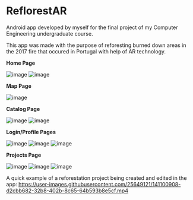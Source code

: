 # ReflorestAR

Android app developed by myself for the final project of my Computer Engineering undergraduate course. 

This app was made with the purpose of reforesting burned down areas in the 2017 fire that occured in Portugal with help of AR technology.

**Home Page**

![image](https://user-images.githubusercontent.com/25649121/141101872-67d7b3f1-3530-455f-8f6d-eb364f765928.png)
![image](https://user-images.githubusercontent.com/25649121/141101884-b1c6035c-6983-4ec8-91fd-01f1cea4757d.png)

**Map Page**

![image](https://user-images.githubusercontent.com/25649121/141101824-76d5a275-ad25-4dd2-a582-6b281363ef58.png)

**Catalog Page**

![image](https://user-images.githubusercontent.com/25649121/141101783-d6c357cd-ef18-40fc-854e-6ac7ad67773c.png)
![image](https://user-images.githubusercontent.com/25649121/141101795-0c2df107-785d-443a-afe5-205022c7c2b5.png)


**Login/Profile Pages**

![image](https://user-images.githubusercontent.com/25649121/141101683-ffa25d46-4c84-4b81-9da0-d16a905e953d.png)
![image](https://user-images.githubusercontent.com/25649121/141101573-90fdd310-ea4f-4462-9be5-3f8702aade1f.png)
![image](https://user-images.githubusercontent.com/25649121/141101708-40330f9d-45e0-49a6-84c0-743ffe554b10.png)

**Projects Page**

![image](https://user-images.githubusercontent.com/25649121/141102050-26ace7f9-13c5-46d4-97c5-9bfd33bc59be.png)
![image](https://user-images.githubusercontent.com/25649121/141102057-87fa16be-08db-4c83-afaa-b6e3340e78c2.png)
![image](https://user-images.githubusercontent.com/25649121/141102089-e3829b94-886b-4fa6-8b8a-a2bd99ee7768.png)


A quick example of a reforestation project being created and edited in the app:
https://user-images.githubusercontent.com/25649121/141100908-d2cbb682-32b8-402b-8c65-64b593b8e5cf.mp4


